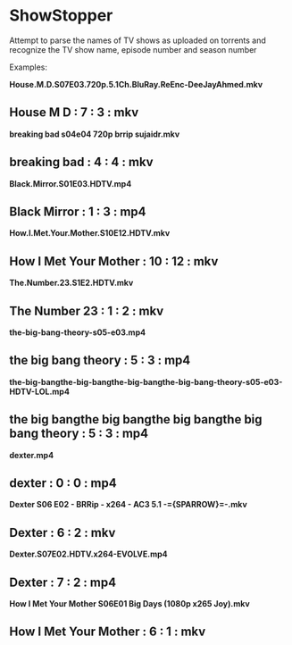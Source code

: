 # ShowStopper
Attempt to parse the names of TV shows as uploaded on torrents and recognize the TV show name, episode number and season number

Examples:


**House.M.D.S07E03.720p.5.1Ch.BluRay.ReEnc-DeeJayAhmed.mkv**

House M D : 7 : 3 : mkv
----

**breaking bad s04e04 720p brrip sujaidr.mkv**

breaking bad : 4 : 4 : mkv
----

**Black.Mirror.S01E03.HDTV.mp4**

Black Mirror : 1 : 3 : mp4
----

**How.I.Met.Your.Mother.S10E12.HDTV.mkv**

How I Met Your Mother : 10 : 12 : mkv
----

**The.Number.23.S1E2.HDTV.mkv**

The Number 23 : 1 : 2 : mkv
----

**the-big-bang-theory-s05-e03.mp4**  

the big bang theory : 5 : 3 : mp4
----

**the-big-bangthe-big-bangthe-big-bangthe-big-bang-theory-s05-e03-HDTV-LOL.mp4**

the big bangthe big bangthe big bangthe big bang theory : 5 : 3 : mp4
----

**dexter.mp4**

dexter : 0 : 0 : mp4
----

**Dexter S06 E02 - BRRip - x264 - AC3 5.1 -={SPARROW}=-.mkv**

Dexter : 6 : 2 : mkv
----

**Dexter.S07E02.HDTV.x264-EVOLVE.mp4**  

Dexter : 7 : 2 : mp4
----

**How I Met Your Mother S06E01 Big Days (1080p x265 Joy).mkv**

How I Met Your Mother : 6 : 1 : mkv
----

